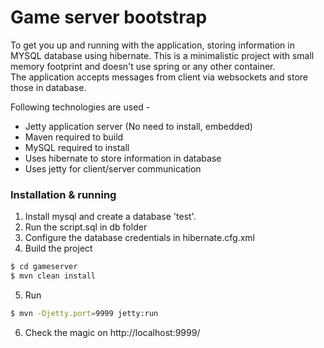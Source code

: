 # Game server bootstrap

To get you up and running with the application, storing information in MYSQL database using hibernate. This is a minimalistic project with small memory footprint and doesn't use spring or any other container.    
The application accepts messages from client via websockets and store those in database.   

Following technologies are used - 
  - Jetty application server (No need to install, embedded)
  - Maven required to build
  - MySQL required to install
  - Uses hibernate to store information in database
  - Uses jetty for client/server communication

### Installation & running
1. Install mysql and create a database 'test'. 
2. Run the script.sql in db folder
3. Configure the database credentials in hibernate.cfg.xml
4. Build the project
```sh
$ cd gameserver
$ mvn clean install
```
5. Run 
```sh
$ mvn -Djetty.port=9999 jetty:run 
```
6. Check the magic on http://localhost:9999/


